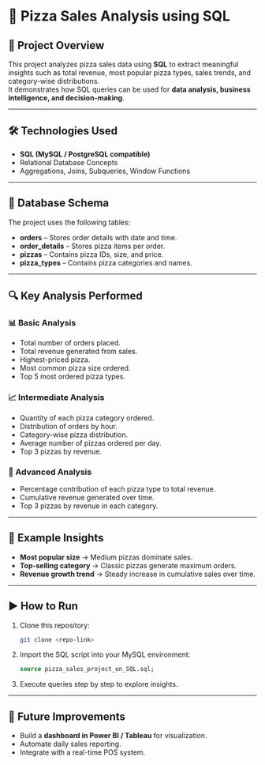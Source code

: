 # 🍕 Pizza Sales Analysis using SQL

## 📌 Project Overview
This project analyzes pizza sales data using **SQL** to extract meaningful insights such as total revenue, most popular pizza types, sales trends, and category-wise distributions.  
It demonstrates how SQL queries can be used for **data analysis, business intelligence, and decision-making**.

---

## 🛠️ Technologies Used
- **SQL (MySQL / PostgreSQL compatible)**
- Relational Database Concepts
- Aggregations, Joins, Subqueries, Window Functions

---

## 📂 Database Schema
The project uses the following tables:
- **orders** – Stores order details with date and time.  
- **order_details** – Stores pizza items per order.  
- **pizzas** – Contains pizza IDs, size, and price.  
- **pizza_types** – Contains pizza categories and names.  

---

## 🔍 Key Analysis Performed

### 📊 Basic Analysis
- Total number of orders placed.  
- Total revenue generated from sales.  
- Highest-priced pizza.  
- Most common pizza size ordered.  
- Top 5 most ordered pizza types.  

### 📈 Intermediate Analysis
- Quantity of each pizza category ordered.  
- Distribution of orders by hour.  
- Category-wise pizza distribution.  
- Average number of pizzas ordered per day.  
- Top 3 pizzas by revenue.  

### 🚀 Advanced Analysis
- Percentage contribution of each pizza type to total revenue.  
- Cumulative revenue generated over time.  
- Top 3 pizzas by revenue in each category.  

---

## 📑 Example Insights
- **Most popular size** → Medium pizzas dominate sales.  
- **Top-selling category** → Classic pizzas generate maximum orders.  
- **Revenue growth trend** → Steady increase in cumulative sales over time.  

---

## ▶️ How to Run
1. Clone this repository:  
   ```bash
   git clone <repo-link>
   ```
2. Import the SQL script into your MySQL environment:  
   ```sql
   source pizza_sales_project_on_SQL.sql;
   ```
3. Execute queries step by step to explore insights.

---

## 📌 Future Improvements
- Build a **dashboard in Power BI / Tableau** for visualization.  
- Automate daily sales reporting.  
- Integrate with a real-time POS system.  



